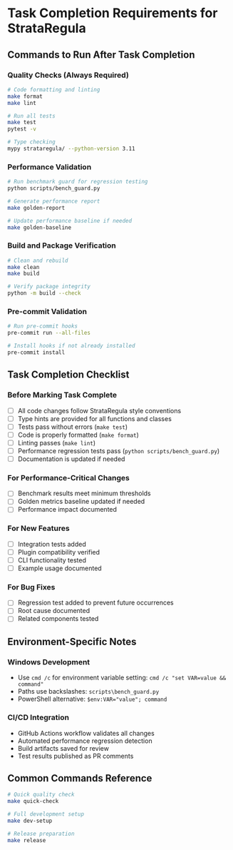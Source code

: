 # Task Completion Requirements for StrataRegula

## Commands to Run After Task Completion

### Quality Checks (Always Required)
```bash
# Code formatting and linting
make format
make lint

# Run all tests
make test
pytest -v

# Type checking
mypy strataregula/ --python-version 3.11
```

### Performance Validation
```bash
# Run benchmark guard for regression testing
python scripts/bench_guard.py

# Generate performance report
make golden-report

# Update performance baseline if needed
make golden-baseline
```

### Build and Package Verification
```bash
# Clean and rebuild
make clean
make build

# Verify package integrity
python -m build --check
```

### Pre-commit Validation
```bash
# Run pre-commit hooks
pre-commit run --all-files

# Install hooks if not already installed
pre-commit install
```

## Task Completion Checklist

### Before Marking Task Complete
- [ ] All code changes follow StrataRegula style conventions
- [ ] Type hints are provided for all functions and classes
- [ ] Tests pass without errors (`make test`)
- [ ] Code is properly formatted (`make format`) 
- [ ] Linting passes (`make lint`)
- [ ] Performance regression tests pass (`python scripts/bench_guard.py`)
- [ ] Documentation is updated if needed

### For Performance-Critical Changes
- [ ] Benchmark results meet minimum thresholds
- [ ] Golden metrics baseline updated if needed
- [ ] Performance impact documented

### For New Features
- [ ] Integration tests added
- [ ] Plugin compatibility verified
- [ ] CLI functionality tested
- [ ] Example usage documented

### For Bug Fixes
- [ ] Regression test added to prevent future occurrences
- [ ] Root cause documented
- [ ] Related components tested

## Environment-Specific Notes

### Windows Development
- Use `cmd /c` for environment variable setting: `cmd /c "set VAR=value && command"`
- Paths use backslashes: `scripts\bench_guard.py`
- PowerShell alternative: `$env:VAR="value"; command`

### CI/CD Integration
- GitHub Actions workflow validates all changes
- Automated performance regression detection
- Build artifacts saved for review
- Test results published as PR comments

## Common Commands Reference
```bash
# Quick quality check
make quick-check

# Full development setup
make dev-setup

# Release preparation
make release
```